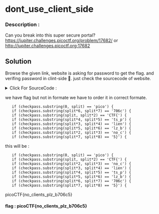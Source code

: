 # dont_use_client_side


### Desccription :

Can you break into this super secure portal? https://jupiter.challenges.picoctf.org/problem/17682/ or http://jupiter.challenges.picoctf.org:17682


## Solution

Browse the given link, website is asking for password to get the flag.
and verifing password in clint-side 🤣. just check the sourcecode of website.


<details>
<summary markdown="span">Click For SourceCode : </summary>

```html


<html>
<head>
<title>Secure Login Portal</title>
</head>
<body bgcolor=blue>
<!-- standard MD5 implementation -->
<script type="text/javascript" src="md5.js"></script>

<script type="text/javascript">
  function verify() {
    checkpass = document.getElementById("pass").value;
    split = 4;
    if (checkpass.substring(0, split) == 'pico') {
      if (checkpass.substring(split*6, split*7) == '706c') {
        if (checkpass.substring(split, split*2) == 'CTF{') {
         if (checkpass.substring(split*4, split*5) == 'ts_p') {
          if (checkpass.substring(split*3, split*4) == 'lien') {
            if (checkpass.substring(split*5, split*6) == 'lz_b') {
              if (checkpass.substring(split*2, split*3) == 'no_c') {
                if (checkpass.substring(split*7, split*8) == '5}') {
                  alert("Password Verified")
                  }
                }
              }
      
            }
          }
        }
      }
    }
    else {
      alert("Incorrect password");
    }
    
  }
</script>
<div style="position:relative; padding:5px;top:50px; left:38%; width:350px; height:140px; background-color:yellow">
<div style="text-align:center">
<p>This is the secure login portal</p>
<p>Enter valid credentials to proceed</p>
<form action="index.html" method="post">
<input type="password" id="pass" size="8" />
<br/>
<input type="submit" value="verify" onclick="verify(); return false;" />
</form>
</div>
</div>
</body>
</html>



```
                                
</details>



we have flag but not in formate we have to order it in correct formate. 

       if (checkpass.substring(0, split) == 'pico') {
       if (checkpass.substring(split*6, split*7) == '706c') {
       if (checkpass.substring(split, split*2) == 'CTF{') {
       if (checkpass.substring(split*4, split*5) == 'ts_p') {
       if (checkpass.substring(split*3, split*4) == 'lien') {
       if (checkpass.substring(split*5, split*6) == 'lz_b') {
       if (checkpass.substring(split*2, split*3) == 'no_c') {
       if (checkpass.substring(split*7, split*8) == '5}') {


this will be :

       if (checkpass.substring(0, split) == 'pico') {
       if (checkpass.substring(split, split*2) == 'CTF{') {
       if (checkpass.substring(split*2, split*3) == 'no_c') {
       if (checkpass.substring(split*3, split*4) == 'lien') {
       if (checkpass.substring(split*4, split*5) == 'ts_p') {
       if (checkpass.substring(split*5, split*6) == 'lz_b') {
       if (checkpass.substring(split*6, split*7) == '706c') {
       if (checkpass.substring(split*7, split*8) == '5}') {

picoCTF{no_clients_plz_b706c5}


#### flag :   picoCTF{no_clients_plz_b706c5}